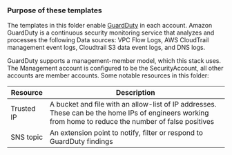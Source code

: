 ### Purpose of these templates

The templates in this folder enable [GuardDuty](https://docs.aws.amazon.com/guardduty/latest/ug/what-is-guardduty.html) in each account.
Amazon GuardDuty is a continuous security monitoring service that analyzes and processes the following Data sources: VPC Flow Logs, AWS CloudTrail management event logs, Cloudtrail S3 data event logs, and DNS logs.

GuardDuty supports a management-member model, which this stack uses.
The Management account is configured to be the SecurityAccount, all other accounts are member accounts.
Some notable resources in this folder:

| Resource   | Description                                                                                                                                            |
|------------------------------------|------------------------------------|
| Trusted IP | A bucket and file with an allow-list of IP addresses. These can be the home IPs of engineers working from home to reduce the number of false positives |
| SNS topic  | An extension point to notify, filter or respond to GuardDuty findings                                                                                  |
